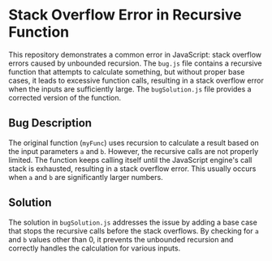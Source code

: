 # Stack Overflow Error in Recursive Function
This repository demonstrates a common error in JavaScript: stack overflow errors caused by unbounded recursion. The `bug.js` file contains a recursive function that attempts to calculate something, but without proper base cases, it leads to excessive function calls, resulting in a stack overflow error when the inputs are sufficiently large.  The `bugSolution.js` file provides a corrected version of the function.

## Bug Description
The original function (`myFunc`) uses recursion to calculate a result based on the input parameters `a` and `b`. However, the recursive calls are not properly limited. The function keeps calling itself until the JavaScript engine's call stack is exhausted, resulting in a stack overflow error. This usually occurs when `a` and `b` are significantly larger numbers.

## Solution
The solution in `bugSolution.js` addresses the issue by adding a base case that stops the recursive calls before the stack overflows. By checking for `a` and `b` values other than 0, it prevents the unbounded recursion and correctly handles the calculation for various inputs.
